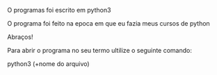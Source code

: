  O programas foi escrito em python3

O programa foi feito na epoca em que eu fazia meus cursos de python

Abraços!

Para abrir o programa no seu termo ultilize o seguinte comando:

python3 (+nome do arquivo)
